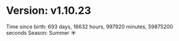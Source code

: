 # Version: v1.10.23
Time since birth: 693 days, 16632 hours, 997920 minutes, 59875200 seconds
Season: Summer ☀️
